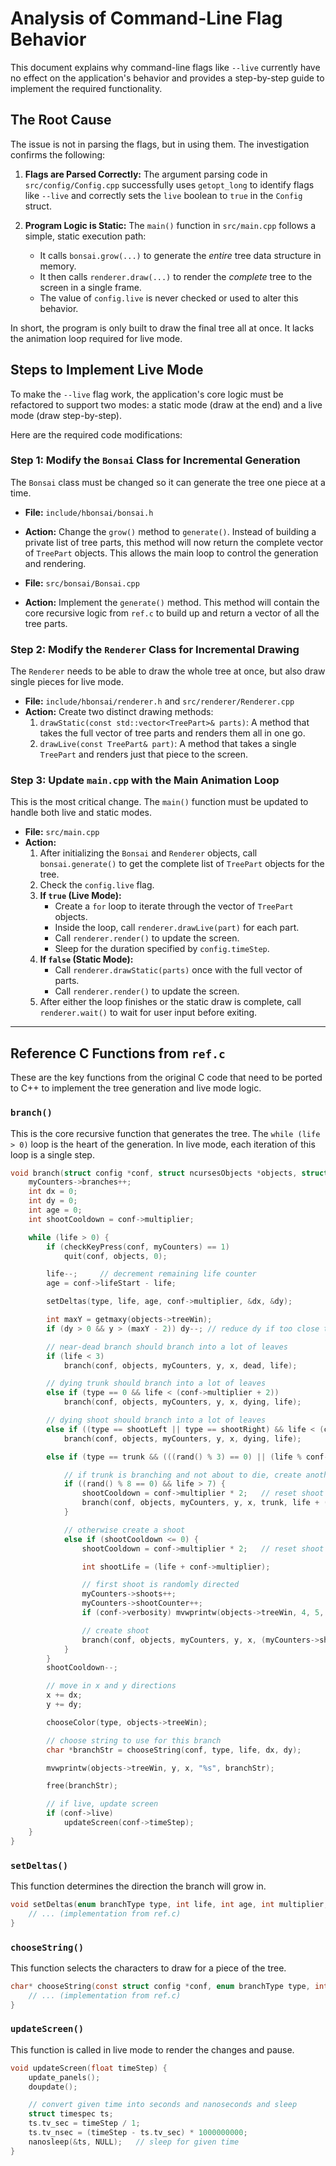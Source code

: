 # Analysis of Command-Line Flag Behavior

This document explains why command-line flags like `--live` currently have no effect on the application's behavior and provides a step-by-step guide to implement the required functionality.

## The Root Cause

The issue is not in parsing the flags, but in using them. The investigation confirms the following:

1.  **Flags are Parsed Correctly:** The argument parsing code in `src/config/Config.cpp` successfully uses `getopt_long` to identify flags like `--live` and correctly sets the `live` boolean to `true` in the `Config` struct.

2.  **Program Logic is Static:** The `main()` function in `src/main.cpp` follows a simple, static execution path:
    *   It calls `bonsai.grow(...)` to generate the *entire* tree data structure in memory.
    *   It then calls `renderer.draw(...)` to render the *complete* tree to the screen in a single frame.
    *   The value of `config.live` is never checked or used to alter this behavior.

In short, the program is only built to draw the final tree all at once. It lacks the animation loop required for live mode.

## Steps to Implement Live Mode

To make the `--live` flag work, the application's core logic must be refactored to support two modes: a static mode (draw at the end) and a live mode (draw step-by-step).

Here are the required code modifications:

### Step 1: Modify the `Bonsai` Class for Incremental Generation

The `Bonsai` class must be changed so it can generate the tree one piece at a time.

-   **File:** `include/hbonsai/bonsai.h`
-   **Action:** Change the `grow()` method to `generate()`. Instead of building a private list of tree parts, this method will now return the complete vector of `TreePart` objects. This allows the main loop to control the generation and rendering.

-   **File:** `src/bonsai/Bonsai.cpp`
-   **Action:** Implement the `generate()` method. This method will contain the core recursive logic from `ref.c` to build up and return a vector of all the tree parts.

### Step 2: Modify the `Renderer` Class for Incremental Drawing

The `Renderer` needs to be able to draw the whole tree at once, but also draw single pieces for live mode.

-   **File:** `include/hbonsai/renderer.h` and `src/renderer/Renderer.cpp`
-   **Action:** Create two distinct drawing methods:
    1.  `drawStatic(const std::vector<TreePart>& parts)`: A method that takes the full vector of tree parts and renders them all in one go.
    2.  `drawLive(const TreePart& part)`: A method that takes a single `TreePart` and renders just that piece to the screen.

### Step 3: Update `main.cpp` with the Main Animation Loop

This is the most critical change. The `main()` function must be updated to handle both live and static modes.

-   **File:** `src/main.cpp`
-   **Action:**
    1.  After initializing the `Bonsai` and `Renderer` objects, call `bonsai.generate()` to get the complete list of `TreePart` objects for the tree.
    2.  Check the `config.live` flag.
    3.  **If `true` (Live Mode):**
        *   Create a `for` loop to iterate through the vector of `TreePart` objects.
        *   Inside the loop, call `renderer.drawLive(part)` for each part.
        *   Call `renderer.render()` to update the screen.
        *   Sleep for the duration specified by `config.timeStep`.
    4.  **If `false` (Static Mode):**
        *   Call `renderer.drawStatic(parts)` once with the full vector of parts.
        *   Call `renderer.render()` to update the screen.
    5.  After either the loop finishes or the static draw is complete, call `renderer.wait()` to wait for user input before exiting.

---

## Reference C Functions from `ref.c`

These are the key functions from the original C code that need to be ported to C++ to implement the tree generation and live mode logic.

### `branch()`

This is the core recursive function that generates the tree. The `while (life > 0)` loop is the heart of the generation. In live mode, each iteration of this loop is a single step.

```c
void branch(struct config *conf, struct ncursesObjects *objects, struct counters *myCounters, int y, int x, enum branchType type, int life) {
	myCounters->branches++;
	int dx = 0;
	int dy = 0;
	int age = 0;
	int shootCooldown = conf->multiplier;

	while (life > 0) {
		if (checkKeyPress(conf, myCounters) == 1)
			quit(conf, objects, 0);

		life--;		// decrement remaining life counter
		age = conf->lifeStart - life;

		setDeltas(type, life, age, conf->multiplier, &dx, &dy);

		int maxY = getmaxy(objects->treeWin);
		if (dy > 0 && y > (maxY - 2)) dy--; // reduce dy if too close to the ground

		// near-dead branch should branch into a lot of leaves
		if (life < 3)
			branch(conf, objects, myCounters, y, x, dead, life);

		// dying trunk should branch into a lot of leaves
		else if (type == 0 && life < (conf->multiplier + 2))
			branch(conf, objects, myCounters, y, x, dying, life);

		// dying shoot should branch into a lot of leaves
		else if ((type == shootLeft || type == shootRight) && life < (conf->multiplier + 2))
			branch(conf, objects, myCounters, y, x, dying, life);

		else if (type == trunk && (((rand() % 3) == 0) || (life % conf->multiplier == 0))) {

			// if trunk is branching and not about to die, create another trunk with random life
			if ((rand() % 8 == 0) && life > 7) {
				shootCooldown = conf->multiplier * 2;	// reset shoot cooldown
				branch(conf, objects, myCounters, y, x, trunk, life + (rand() % 5 - 2));
			}

			// otherwise create a shoot
			else if (shootCooldown <= 0) {
				shootCooldown = conf->multiplier * 2;	// reset shoot cooldown

				int shootLife = (life + conf->multiplier);

				// first shoot is randomly directed
				myCounters->shoots++;
				myCounters->shootCounter++;
				if (conf->verbosity) mvwprintw(objects->treeWin, 4, 5, "shoots: %02d", myCounters->shoots);

				// create shoot
				branch(conf, objects, myCounters, y, x, (myCounters->shootCounter % 2) + 1, shootLife);
			}
		}
		shootCooldown--;

		// move in x and y directions
		x += dx;
		y += dy;

		chooseColor(type, objects->treeWin);

		// choose string to use for this branch
		char *branchStr = chooseString(conf, type, life, dx, dy);

		mvwprintw(objects->treeWin, y, x, "%s", branchStr);

		free(branchStr);

		// if live, update screen
		if (conf->live)
			updateScreen(conf->timeStep);
	}
}
```

### `setDeltas()`

This function determines the direction the branch will grow in.

```c
void setDeltas(enum branchType type, int life, int age, int multiplier, int *returnDx, int *returnDy) {
	// ... (implementation from ref.c)
}
```

### `chooseString()`

This function selects the characters to draw for a piece of the tree.

```c
char* chooseString(const struct config *conf, enum branchType type, int life, int dx, int dy) {
	// ... (implementation from ref.c)
}
```

### `updateScreen()`

This function is called in live mode to render the changes and pause.

```c
void updateScreen(float timeStep) {
	update_panels();
	doupdate();

	// convert given time into seconds and nanoseconds and sleep
	struct timespec ts;
	ts.tv_sec = timeStep / 1;
	ts.tv_nsec = (timeStep - ts.tv_sec) * 1000000000;
	nanosleep(&ts, NULL);	// sleep for given time
}
```
